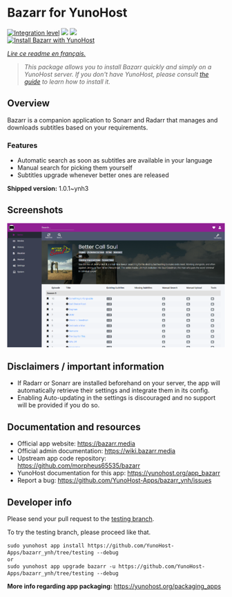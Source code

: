 <!--
N.B.: This README was automatically generated by https://github.com/YunoHost/apps/tree/master/tools/README-generator
It shall NOT be edited by hand.
-->

# Bazarr for YunoHost

[![Integration level](https://dash.yunohost.org/integration/bazarr.svg)](https://dash.yunohost.org/appci/app/bazarr) ![](https://ci-apps.yunohost.org/ci/badges/bazarr.status.svg) ![](https://ci-apps.yunohost.org/ci/badges/bazarr.maintain.svg)  
[![Install Bazarr with YunoHost](https://install-app.yunohost.org/install-with-yunohost.svg)](https://install-app.yunohost.org/?app=bazarr)

*[Lire ce readme en français.](./README_fr.md)*

> *This package allows you to install Bazarr quickly and simply on a YunoHost server.
If you don't have YunoHost, please consult [the guide](https://yunohost.org/#/install) to learn how to install it.*

## Overview

Bazarr is a companion application to Sonarr and Radarr that manages and downloads subtitles based on your requirements.

### Features

- Automatic search as soon as subtitles are available in your language
- Manual search for picking them yourself
- Subtitles upgrade whenever better ones are released


**Shipped version:** 1.0.1~ynh3



## Screenshots

![](./doc/screenshots/bazarr.png)

## Disclaimers / important information

- If Radarr or Sonarr are installed beforehand on your server, the app will automatically retrieve their settings and integrate them in its config.
- Enabling Auto-updating in the settings is discouraged and no support will be provided if you do so.

## Documentation and resources

* Official app website: https://bazarr.media
* Official admin documentation: https://wiki.bazarr.media
* Upstream app code repository: https://github.com/morpheus65535/bazarr
* YunoHost documentation for this app: https://yunohost.org/app_bazarr
* Report a bug: https://github.com/YunoHost-Apps/bazarr_ynh/issues

## Developer info

Please send your pull request to the [testing branch](https://github.com/YunoHost-Apps/bazarr_ynh/tree/testing).

To try the testing branch, please proceed like that.
```
sudo yunohost app install https://github.com/YunoHost-Apps/bazarr_ynh/tree/testing --debug
or
sudo yunohost app upgrade bazarr -u https://github.com/YunoHost-Apps/bazarr_ynh/tree/testing --debug
```

**More info regarding app packaging:** https://yunohost.org/packaging_apps